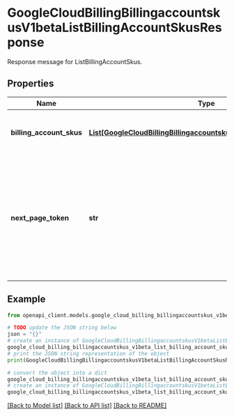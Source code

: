 # GoogleCloudBillingBillingaccountskusV1betaListBillingAccountSkusResponse

Response message for ListBillingAccountSkus.

## Properties

Name | Type | Description | Notes
------------ | ------------- | ------------- | -------------
**billing_account_skus** | [**List[GoogleCloudBillingBillingaccountskusV1betaBillingAccountSku]**](GoogleCloudBillingBillingaccountskusV1betaBillingAccountSku.md) | The returned billing account SKUs. | [optional] 
**next_page_token** | **str** | Token that can be sent as &#x60;page_token&#x60; in the subsequent request to retrieve the next page. If this field is empty, there are no subsequent pages. | [optional] 

## Example

```python
from openapi_client.models.google_cloud_billing_billingaccountskus_v1beta_list_billing_account_skus_response import GoogleCloudBillingBillingaccountskusV1betaListBillingAccountSkusResponse

# TODO update the JSON string below
json = "{}"
# create an instance of GoogleCloudBillingBillingaccountskusV1betaListBillingAccountSkusResponse from a JSON string
google_cloud_billing_billingaccountskus_v1beta_list_billing_account_skus_response_instance = GoogleCloudBillingBillingaccountskusV1betaListBillingAccountSkusResponse.from_json(json)
# print the JSON string representation of the object
print(GoogleCloudBillingBillingaccountskusV1betaListBillingAccountSkusResponse.to_json())

# convert the object into a dict
google_cloud_billing_billingaccountskus_v1beta_list_billing_account_skus_response_dict = google_cloud_billing_billingaccountskus_v1beta_list_billing_account_skus_response_instance.to_dict()
# create an instance of GoogleCloudBillingBillingaccountskusV1betaListBillingAccountSkusResponse from a dict
google_cloud_billing_billingaccountskus_v1beta_list_billing_account_skus_response_from_dict = GoogleCloudBillingBillingaccountskusV1betaListBillingAccountSkusResponse.from_dict(google_cloud_billing_billingaccountskus_v1beta_list_billing_account_skus_response_dict)
```
[[Back to Model list]](../README.md#documentation-for-models) [[Back to API list]](../README.md#documentation-for-api-endpoints) [[Back to README]](../README.md)


